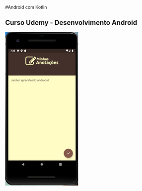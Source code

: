 #Android com Kotlin
## Curso Udemy - Desenvolvimento Android

![Imagem APP](https://github.com/Jardier/minhas-anotacoes/blob/master/app/src/main/res/drawable/imagem-app.png)
